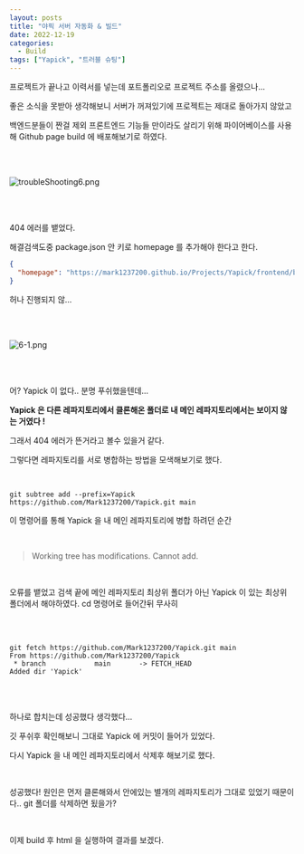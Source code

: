 ```yaml
---
layout: posts
title: "야픽 서버 자동화 & 빌드"
date: 2022-12-19
categories:
  - Build
tags: ["Yapick", "트러블 슈팅"]
---
```


프로젝트가 끝나고 이력서를 넣는데 포트폴리오로 프로젝트 주소를 올렸으나...

좋은 소식을 못받아 생각해보니 서버가 꺼져있기에 프로젝트는 제대로 돌아가지 않았고

백엔드분들이 짠걸 제외 프론트엔드 기능들 만이라도 살리기 위해 파이어베이스를 사용해 Github page build 에 배포해보기로 하였다.

<br>
<br>

![troubleShooting6.png](/assets/img/troubleShooting6.png)

<br>
<br>

404 에러를 뱉었다.

해결검색도중 package.json 안 키로 homepage 를 추가해야 한다고 한다.

```json
{
  "homepage": "https://mark1237200.github.io/Projects/Yapick/frontend/build/index.html"
}
```

허나 진행되지 않...

<br>
<br>

![6-1.png](/assets/img/6-1.png)

<br>
<br>

어? Yapick 이 없다.. 분명 푸쉬했을텐데...

**Yapick 은 다른 레파지토리에서 클론해온 폴더로 내 메인 레파지토리에서는 보이지 않는 거였다 !**

그래서 404 에러가 뜬거라고 볼수 있을거 같다.

그렇다면 레파지토리를 서로 병합하는 방법을 모색해보기로 했다.

<br>

```
git subtree add --prefix=Yapick https://github.com/Mark1237200/Yapick.git main
```

이 명령어를 통해 Yapick 을 내 메인 레파지토리에 병합 하려던 순간

<br>

> Working tree has modifications. Cannot add.

<br>

오류를 뱉었고 검색 끝에 메인 레파지토리 최상위 폴더가 아닌 Yapick 이 있는 최상위 폴더에서 해야하였다. cd 명령어로 들어간뒤 무사히

<br>
<br>

```
git fetch https://github.com/Mark1237200/Yapick.git main
From https://github.com/Mark1237200/Yapick
 * branch            main       -> FETCH_HEAD
Added dir 'Yapick'
```

<br>
<br>

하나로 합치는데 성공했다 생각했다...

깃 푸쉬후 확인해보니 그대로 Yapick 에 커밋이 들어가 있었다.

다시 Yapick 을 내 메인 레파지토리에서 삭제후 해보기로 했다.

<br>

성공했다! 원인은 먼저 클론해와서 안에있는 별개의 레파지토리가 그대로 있었기 때문이다.. git 폴더를 삭제하면 됬을가?

<br>

이제 build 후 html 을 실행하여 결과를 보겠다.
